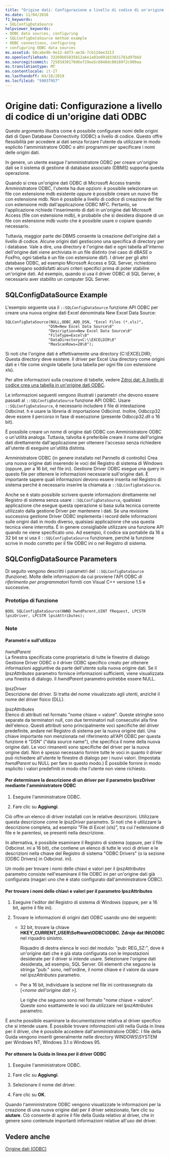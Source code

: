 ```yaml
---
title: "Origine dati: Configurazione a livello di codice di un'origine dati ODBC"
ms.date: 11/04/2016
f1_keywords:
- SQLConfigDataSource
helpviewer_keywords:
- ODBC data sources, configuring
- SQLConfigDataSource method example
- ODBC connections, configuring
- configuring ODBC data sources
ms.assetid: b8cabe9b-9e12-4d73-ae36-7cb12dee3213
ms.openlocfilehash: 33269b65835812a6e1a03e091833831781d97b6d
ms.sourcegitcommit: 72583d30170d6ef29ea5c6848dc00169f2c909aa
ms.translationtype: MT
ms.contentlocale: it-IT
ms.lasthandoff: 04/18/2019
ms.locfileid: "59037957"
---
```

# <a name="data-source-programmatically-configuring-an-odbc-data-source"></a>Origine dati: Configurazione a livello di codice di un'origine dati ODBC

Questo argomento illustra come è possibile configurare nomi delle origini dati di Open Database Connectivity (ODBC) a livello di codice. Questo offre flessibilità per accedere ai dati senza forzare l'utente da utilizzare in modo esplicito l'amministratore ODBC o altri programmi per specificare i nomi delle origini dati.

In genere, un utente esegue l'amministratore ODBC per creare un'origine dati se il sistema di gestione di database associato (DBMS) supporta questa operazione.

Quando si crea un'origine dati ODBC di Microsoft Access tramite Amministratore ODBC, l'utente ha due opzioni: è possibile selezionare un file con estensione mdb esistente oppure è possibile creare un nuovo file con estensione mdb. Non è possibile a livello di codice di creazione del file con estensione mdb dall'applicazione ODBC MFC. Pertanto, se l'applicazione richiede l'inserimento di dati in un'origine dati Microsoft Access (file con estensione mdb), è probabile che si desidera dispone di un file con estensione mdb vuoto che è possibile usare o copiare quando necessario.

Tuttavia, maggior parte dei DBMS consente la creazione dell'origine dati a livello di codice. Alcune origini dati gestiscono una specifica di directory per i database. Vale a dire, una directory è l'origine dati e ogni tabella all'interno dell'origine dati viene archiviata in un file distinto (nel caso di dBASE o FoxPro, ogni tabella è un file con estensione dbf). I driver per gli altri database ODBC, ad esempio Microsoft Access e SQL Server, richiedono che vengano soddisfatti alcuni criteri specifici prima di poter stabilire un'origine dati. Ad esempio, quando si usa il driver ODBC di SQL Server, è necessario aver stabilito un computer SQL Server.

##  <a name="_core_sqlconfigdatasource_example"></a> SQLConfigDataSource Example

L'esempio seguente usa il `::SQLConfigDataSource` funzione API ODBC per creare una nuova origine dati Excel denominata New Excel Data Source:

```
SQLConfigDataSource(NULL,ODBC_ADD_DSN, "Excel Files (*.xls)",
                   "DSN=New Excel Data Source\0"
                   "Description=New Excel Data Source\0"
                   "FileType=Excel\0"
                   "DataDirectory=C:\\EXCELDIR\0"
                   "MaxScanRows=20\0");
```

Si noti che l'origine dati è effettivamente una directory (C:\EXCELDIR); Questa directory deve esistere. Il driver per Excel Usa directory come origini dati e i file come singole tabelle (una tabella per ogni file con estensione xls).

Per altre informazioni sulla creazione di tabelle, vedere [Zdroj dat: A livello di codice crea una tabella in un'origine dati ODBC](../../data/odbc/data-source-programmatically-creating-a-table-in-an-odbc-data-source.md).

Le informazioni seguenti vengono illustrati i parametri che devono essere passati al `::SQLConfigDataSource` funzione API ODBC. Usare `::SQLConfigDataSource`, è necessario includere il file di intestazione Odbcinst. h e usare la libreria di importazione Odbcinst. Inoltre, Odbccp32 deve essere il percorso in fase di esecuzione (presente Odbccp32.dll o 16 bit).

È possibile creare un nome di origine dati ODBC con Amministratore ODBC o un'utilità analoga. Tuttavia, talvolta è preferibile creare il nome dell'origine dati direttamente dall'applicazione per ottenere l'accesso senza richiedere all'utente di eseguire un'utilità distinta.

Amministratore ODBC (in genere installato nel Pannello di controllo) Crea una nuova origine dati inserendo le voci del Registro di sistema di Windows (oppure, per a 16 bit, nel file ini). Gestione Driver ODBC esegue una query in questo file per ottenere le informazioni necessarie sull'origine dati. È importante sapere quali informazioni devono essere inserita nel Registro di sistema perché è necessario inserire la chiamata a `::SQLConfigDataSource`.

Anche se è stato possibile scrivere queste informazioni direttamente nel Registro di sistema senza usare `::SQLConfigDataSource`, qualsiasi applicazione che esegue questa operazione si basa sulla tecnica corrente utilizzato dalla gestione Driver per mantenere i dati. Se una revisione successiva gestione Driver ODBC implementa i record delle informazioni sulle origini dati in modo diverso, qualsiasi applicazione che usa questa tecnica viene interrotta. È in genere consigliabile utilizzare una funzione API quando ne viene specificato uno. Ad esempio, il codice sia portabile da 16 a 32 bit se si usa il `::SQLConfigDataSource` funzionare, perché la funzione scrive in modo corretto per il file ODBC ini o nel Registro di sistema.

##  <a name="_core_sqlconfigdatasource_parameters"></a> SQLConfigDataSource Parameters

Di seguito vengono descritti i parametri del `::SQLConfigDataSource` (funzione). Molte delle informazioni da cui proviene l'API ODBC *di riferimento per programmatori* forniti con Visual C++ versione 1.5 e successive.

###  <a name="_core_function_prototype"></a> Prototipo di funzione

```
BOOL SQLConfigDataSource(HWND hwndParent,UINT fRequest, LPCSTR lpszDriver, LPCSTR lpszAttributes);
```

### <a name="remarks"></a>Note

####  <a name="_core_parameters_and_usage"></a> Parametri e sull'utilizzo

*hwndParent*<br/>
La finestra specificata come proprietario di tutte le finestre di dialogo Gestione Driver ODBC o il driver ODBC specifico creato per ottenere informazioni aggiuntive da parte dell'utente sulla nuova origine dati. Se il *lpszAttributes* parametro fornisce informazioni sufficienti, viene visualizzata una finestra di dialogo. Il *hwndParent* parametro potrebbe essere NULL.

*lpszDriver*<br/>
Descrizione del driver. Si tratta del nome visualizzato agli utenti, anziché il nome del driver fisico (DLL).

*lpszAttributes*<br/>
Elenco di attributi nel formato "nome chiave = valore". Queste stringhe sono separate da terminatori null, con due terminatori null consecutivi alla fine dell'elenco. Questi attributi sono principalmente voci specifiche del driver predefinite, andare nel Registro di sistema per la nuova origine dati. Una chiave importante non menzionata nel riferimento all'API ODBC per questa funzione è "DSN" ("data source name"), che specifica il nome della nuova origine dati. Le voci rimanenti sono specifiche del driver per la nuova origine dati. Non è spesso necessario fornire tutte le voci in quanto il driver può richiedere all'utente le finestre di dialogo per i nuovi valori. (Impostata *hwndParent* su NULL per fare in questo modo.) È possibile fornire in modo esplicito i valori predefiniti in modo che l'utente non viene richiesto.

#### <a name="to-determine-the-description-of-a-driver-for-the-lpszdriver-parameter-using-odbc-administrator"></a>Per determinare la descrizione di un driver per il parametro lpszDriver mediante l'amministratore ODBC

1. Eseguire l'amministratore ODBC.

1. Fare clic su **Aggiungi**.

Ciò offre un elenco di driver installati con le relative descrizioni. Utilizzare questa descrizione come le *lpszDriver* parametro. Si noti che è utilizzare la descrizione completa, ad esempio "File di Excel (xls)", tra cui l'estensione di file e le parentesi, se presenti nella descrizione.

In alternativa, è possibile esaminare il Registro di sistema (oppure, per il file Odbcinst. ini a 16 bit), che contiene un elenco di tutte le voci di driver e le descrizioni nella chiave del Registro di sistema "ODBC Drivers" (o la sezione [ODBC Drivers] in Odbcinst. ini).

Un modo per trovare i nomi delle chiavi e valori per il *lpszAttributes* parametro consiste nell'esaminare il file ODBC ini per un'origine dati già configurata (magari uno che è stato configurato dall'amministratore ODBC).

#### <a name="to-find-keynames-and-values-for-the-lpszattributes-parameter"></a>Per trovare i nomi delle chiavi e valori per il parametro lpszAttributes

1. Eseguire l'editor del Registro di sistema di Windows (oppure, per a 16 bit, aprire il file ini).

1. Trovare le informazioni di origini dati ODBC usando uno dei seguenti:

   - 32 bit, trovare la chiave **HKEY_CURRENT_USER\Software\ODBC\ODBC. Zdroje dat INI\ODBC** nel riquadro sinistro.

      Riquadro di destra elenca le voci del modulo: "pub: REG_SZ:*<data source name>*", dove *<data source name>* è un'origine dati che è già stata configurata con le impostazioni desiderate per il driver si intende usare. Selezionare l'origine dati desiderata, ad esempio, SQL Server. Gli elementi che seguono la stringa "pub:" sono, nell'ordine, il nome chiave e il valore da usare nel *lpszAttributes* parametro.

   - Per a 16 bit, individuare la sezione nel file ini contrassegnato da [*\<nome dell'origine dati >*].

      Le righe che seguono sono nel formato "nome chiave = valore". Queste sono esattamente le voci da utilizzare nel *lpszAttributes* parametro.

È anche possibile esaminare la documentazione relativa al driver specifico che si intende usare. È possibile trovare informazioni utili nella Guida in linea per il driver, che è possibile accedere dall'amministratore ODBC. I file della Guida vengono inseriti generalmente nelle directory WINDOWS\SYSTEM per Windows NT, Windows 3.1 o Windows 95.

#### <a name="to-obtain-online-help-for-your-odbc-driver"></a>Per ottenere la Guida in linea per il driver ODBC

1. Eseguire l'amministratore ODBC.

1. Fare clic su **Aggiungi**.

1. Selezionare il nome del driver.

1. Fare clic su **OK**.

Quando l'amministratore ODBC vengono visualizzate le informazioni per la creazione di una nuova origine dati per il driver selezionato, fare clic su **aiutare**. Ciò consente di aprire il file della Guida relativo al driver, che in genere sono contenute importanti informazioni relative all'uso del driver.

## <a name="see-also"></a>Vedere anche

[Origine dati (ODBC)](../../data/odbc/data-source-odbc.md)
